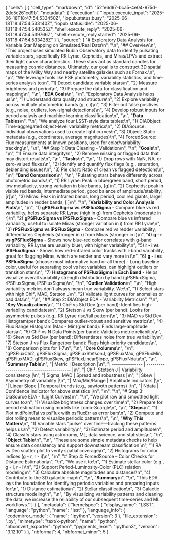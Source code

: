{
 "cells": [
  {
   "cell_type": "markdown",
   "id": "52fe6d97-bca5-4e04-975d-2de5c261cd9b",
   "metadata": {
    "execution": {
     "iopub.execute_input": "2025-06-18T18:47:54.533450Z",
     "iopub.status.busy": "2025-06-18T18:47:54.533140Z",
     "iopub.status.idle": "2025-06-18T18:47:54.540535Z",
     "shell.execute_reply": "2025-06-18T18:47:54.539766Z",
     "shell.execute_reply.started": "2025-06-18T18:47:54.533428Z"
    }
   },
   "source": [
    "# Exploratory Data Analysis for Variable Star Mapping on Simulated/Real Data\n",
    "\n",
    "## Overview\n",
    "This project uses simulated Rubin Observatory data to identify pulsating variable stars, specifically RR Lyrae, Cepheids, and Miras/LPVs and extract their light curve characteristics. These stars act as standard candles for measuring cosmic distances. Ultimately, our goal is to construct 3D spatial maps of the Milky Way and nearby satellite galaxies such as Fornax.\n",
    "\n",
    "We leverage tools like PSF photometry, variability statistics, and time-series analysis to:\n",
    "1) Detect candidate variable stars\n",
    "2) Measure brightness and period\n",
    "3) Prepare the data for classification and mapping\n",
    "\n",
    "**EDA Goals**\n",
    "\n",
    "Exploratory Data Analysis helps us:\n",
    "1) Understand data quality and structure\n",
    "2) Explore variability across multiple photometric bands (g, r, i)\n",
    "3) Filter out false positives (e.g., noise, outliers, low-signal detections)\n",
    "4) Develop robust inputs for period analysis and machine learning classification\n",
    "\n",
    "**Data Tables**\n",
    "\n",
    "We analyze four LSST-style data tables:\n",
    "1) DIAObject: Time-aggregated object-level variability metrics\n",
    "2) DIASource: Individual observations used to create light curves\n",
    "3) Object: Static metadata (e.g., coordinates, average magnitudes)\n",
    "4) ForcedSource: Flux measurements at known positions, used for color/variability tracking\n",
    "\n",
    "## Step 1: Data Cleaning - Validation\n",
    "\n",
    "**Goals**\n",
    "\n",
    "1) Ensure data integrity\n",
    "2) Remove missing or flagged data that may distort results\n",
    "\n",
    "**Tasks**\n",
    "\n",
    "1) Drop rows with NaN, NA, or zero-valued fluxes\n",
    "2) Identify and quantify flux flags (e.g., saturation, deblending issues)\n",
    "3) Pie chart: Ratio of clean vs flagged detections\n",
    "\n",
    "**Band Comparison**\n",
    "\n",
    "Pulsating stars behave differently across photometric bands:\n",
    "1) RR Lyrae: Peak in blue/green band, short period, low metallacity, strong variation in blue bands, [g]\n",
    "2) Cepheids: peak in visible red bands, intermediate period, good balance of amplitude/stability, [r]\n",
    "3) Miras: Peak in infrared bands, long period, cool red giants, larger amplitudes in redder bands, [i]\n",
    "\n",
    "**Variability and Color Analysis Plots**\n",
    "\n",
    "1) **gPSFluxSigma vs rPSFluxSigma** - Compare blue vs red variability, helps separate RR Lyrae (high in g) from Cepheids (moderate in r)\n",
    "2) **gPSFluxSigma vs iPSFluxSigma** - Compare blue vs infrared variability, useful to isolate Miras (stronger variation in i) from RR Lyrae\n",
    "3) **rPSFluxSigma vs iPSFluxSigma** - Compare red vs redder variability, differentiates Cepheids (stronger in r) from Miras (stronger in i)\n",
    "4) **g - r vs gPSFluxSigma** - Shows how blue-red color correlates with g-band variability, RR Lyrae are usually bluer, with higher variability\n",
    "5) **r - i vs iPSFluxSigma** - Shows how red–infrared color tracks with i-band variability, great for flagging Miras, which are redder and vary more in i\n",
    "6) **g - i vs PSFluxSigma** (choose most informative band or all three) - Long baseline color, useful for separating cool vs hot variables, can highlight outliers or transition stars\n",
    "7) **Histograms of PSFluxSigma in Each Band** - Helps visualize overall variability strength distribution by band (gPSFluxSigma, rPSFluxSigma, iPSFluxSigma)\n",
    "\n",
    "**Outlier Validation**\n",
    "\n",
    "High variability metrics don’t always mean true variability. We:\n",
    "1) Select stars with high Chi², MAD, Stetson J\n",
    "2) Validate light curves for anomalies or bad data\n",
    "\n",
    "## Step 2: DIAObject EDA - Variability Metrics\n",
    "\n",
    "**Key Visualizations**\n",
    "1) Chi² vs Std Dev (per band): Identifies high-variability candidates\n",
    "2) Stetson J vs Skew (per band): Looks for asymmetric pulses (e.g., RR Lyrae rise/fall pattern)\n",
    "3) MAD vs Std Dev Histogram(per band): Compares outlier-robust and sensitive metrics\n",
    "4) Flux Range Histogram (Max - Min)(per band): Finds large-amplitude stars\n",
    "5) Chi² vs N Data Points(per band): Validates metric reliability\n",
    "6) Skew vs Std Dev (per band): Differentiates noise from true variability\n",
    "7) Stetson J vs Flux Range(per band): Flags high-priority candidates\n",
    "8) Comparison plots for 1-7\n",
    "\n",
    "**Core Columns**\n",
    "\n",
    "gPSFluxChi2, gPSFluxSigma, gPSFluxStetsonJ, gPSFluxMax, gPSFluxMin, gPSFluxMAD, gPSFluxSkew, gPSFluxLinearSlope, gPSFluxNdata\n",
    "\n",
    "**Summary Table**\n",
    "| Metric          | Description                               |\n",
    "| --------------- | ----------------------------------------- |\n",
    "| Chi², Stetson J | Variability consistency                   |\n",
    "| Sigma, MAD      | Spread and robustness                     |\n",
    "| Skew            | Asymmetry of variability                  |\n",
    "| Max/Min/Range   | Amplitude indicators                      |\n",
    "| Linear Slope    | Temporal trends (e.g., sawtooth patterns) |\n",
    "| Ndata           | Confidence indicator for above statistics |\n",
    "\n",
    "\n",
    "# Step 3: DiaSource EDA - (Light Curves)\n",
    "\n",
    "We plot raw and smoothed light curves to:\n",
    "1) Visualize brightness changes over time\n",
    "2) Prepare for period estimation using models like Lomb-Scargle\n",
    "\n",
    "**Steps**\n",
    "1) Plot midPointTai vs psFlux with psFluxErr as error bars\n",
    "2) Compute and plot rolling mean to visualize periodic patterns\n",
    "\n",
    "**Why This Matters**\n",
    "1) Variable stars \"pulse\" over time—tracking these patterns helps us:\n",
    "2) Detect variability\n",
    "3) Estimate period and amplitude\n",
    "4) Classify stars using astronomy, ML, data science, and statistics\n",
    "\n",
    "**Object Table**\n",
    "\n",
    "These are some simple metadata checks to help ensure data consistency and support downstream classification \n",
    "1) RA vs Dec scatter plot to verify spatial coverage\n",
    "2) Histograms for color indices (g - r, r - i)\n",
    "\n",
    "# Step 4: ForcedSource – Color Checks for Distance Estimation\n",
    "\n",
    "We use it to:\n",
    "1) Estimate stellar color (e.g., g - i, r - i)\n",
    "2) Support Period-Luminosity-Color (PLC) relation modeling\n",
    "3) Calculate absolute magnitudes and distances\n",
    "4) Contribute to the 3D galactic map\n",
    "\n",
    "**Summary**\n",
    "\n",
    "This EDA lays the foundation for identifying periodic variables and preparing inputs for:\n",
    "1) Distance estimation\n",
    "2) Stellar classification\n",
    "3) Galactic structure modeling\n",
    "\n",
    "By visualizing variability patterns and cleaning the data, we increase the reliability of our subsequent time-series and ML workflows."
   ]
  }
 ],
 "metadata": {
  "kernelspec": {
   "display_name": "LSST",
   "language": "python",
   "name": "lsst"
  },
  "language_info": {
   "codemirror_mode": {
    "name": "ipython",
    "version": 3
   },
   "file_extension": ".py",
   "mimetype": "text/x-python",
   "name": "python",
   "nbconvert_exporter": "python",
   "pygments_lexer": "ipython3",
   "version": "3.12.10"
  }
 },
 "nbformat": 4,
 "nbformat_minor": 5
}
